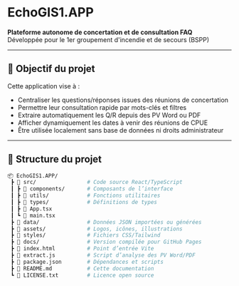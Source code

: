 # EchoGIS1.APP

**Plateforme autonome de concertation et de consultation FAQ**  
Développée pour le 1er groupement d'incendie et de secours (BSPP)

---

## 🧭 Objectif du projet

Cette application vise à :
- Centraliser les questions/réponses issues des réunions de concertation
- Permettre leur consultation rapide par mots-clés et filtres
- Extraire automatiquement les Q/R depuis des PV Word ou PDF
- Afficher dynamiquement les dates à venir des réunions de CPUE
- Être utilisée localement sans base de données ni droits administrateur

---

## 📁 Structure du projet

```bash
📦 EchoGIS1.APP/
 ┣ 📂 src/                # Code source React/TypeScript
 ┃ ┣ 📂 components/       # Composants de l’interface
 ┃ ┣ 📂 utils/            # Fonctions utilitaires
 ┃ ┣ 📂 types/            # Définitions de types
 ┃ ┣ 📜 App.tsx
 ┃ ┗ 📜 main.tsx
 ┣ 📂 data/               # Données JSON importées ou générées
 ┣ 📂 assets/             # Logos, icônes, illustrations
 ┣ 📂 styles/             # Fichiers CSS/Tailwind
 ┣ 📂 docs/               # Version compilée pour GitHub Pages
 ┣ 📜 index.html          # Point d’entrée Vite
 ┣ 📜 extract.js          # Script d’analyse des PV Word/PDF
 ┣ 📜 package.json        # Dépendances et scripts
 ┣ 📜 README.md           # Cette documentation
 ┗ 📜 LICENSE.txt         # Licence open source


